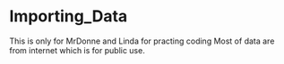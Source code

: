 # Importing_Data
This is only for MrDonne and Linda for practing coding
Most of data are from internet which is for public use.
